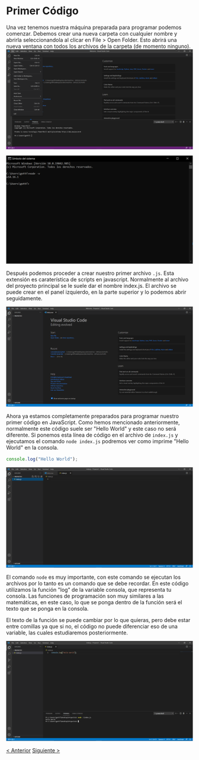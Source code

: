# Primer Código
Una vez tenemos nuestra máquina preparada para programar podemos comenzar. Debemos crear una nueva carpeta con cualquier nombre y abrirla seleccionandola al clicar en File > Open Folder. Esto abrirá una nueva ventana con todos los archivos de la carpeta (de momento ninguno).
![2](./assets/images/2.png)

![4](./assets/images/3.png)

Después podemos proceder a crear nuestro primer archivo `.js`. Esta extensión es caraterística de scripts en javascript. Normalmente al archivo del proyecto principal se le suele dar el nombre index.js. El archivo se puede crear en el panel izquierdo, en la parte superior y lo podemos abrir seguidamente.

![5](./assets/images/4.png)

Ahora ya estamos completamente preparados para programar nuestro primer código en JavaScript. Como hemos mencionado anteriormente, normalmente este código suele ser "Hello World" y este caso no será diferente.
Si ponemos esta línea de código en el archivo de `index.js` y ejecutamos el comando `node index.js` podremos ver como imprime "Hello World" en la consola.
```js
console.log("Hello World");
``` 

![6](./assets/images/5.png)

El comando `node` es muy importante, con este comando se ejecutan los archivos por lo tanto es un comando que se debe recordar.
En este código utilizamos la función "log" de la variable consola, que representa tu consola. Las funciones de programación son muy similares a las matemáticas, en este caso, lo que se ponga dentro de la función será el texto que se ponga en la consola.

El texto de la función se puede cambiar por lo que quieras, pero debe estar entre comillas ya que si no, el código no puede diferenciar eso de una variable, las cuales estudiaremos posteriormente.

![7](./assets/images/6.png)


[< Anterior](./3-Preparación.md) [Siguiente >](./5-Variables-.md)